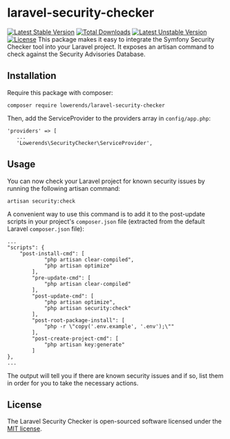 # laravel-security-checker
[![Latest Stable Version](https://poser.pugx.org/lowerends/laravel-security-checker/v/stable)](https://packagist.org/packages/lowerends/laravel-security-checker) [![Total Downloads](https://poser.pugx.org/lowerends/laravel-security-checker/downloads)](https://packagist.org/packages/lowerends/laravel-security-checker) [![Latest Unstable Version](https://poser.pugx.org/lowerends/laravel-security-checker/v/unstable)](https://packagist.org/packages/lowerends/laravel-security-checker) [![License](https://poser.pugx.org/lowerends/laravel-security-checker/license)](https://packagist.org/packages/lowerends/laravel-security-checker)
This package makes it easy to integrate the Symfony Security Checker tool into your Laravel project. It exposes an artisan command to check against the Security Advisories Database.

## Installation

Require this package with composer:

```
composer require lowerends/laravel-security-checker
```

Then, add the ServiceProvider to the providers array in `config/app.php`:

```
'providers' => [
   ...
   'Lowerends\SecurityChecker\ServiceProvider',
```

## Usage

You can now check your Laravel project for known security issues by running the following artisan command:

```
artisan security:check
```

A convenient way to use this command is to add it to the post-update scripts in your project's `composer.json` file (extracted from the default Laravel `composer.json` file):

```
...
"scripts": {
    "post-install-cmd": [
            "php artisan clear-compiled",
            "php artisan optimize"
        ],
        "pre-update-cmd": [
            "php artisan clear-compiled"
        ],
        "post-update-cmd": [
            "php artisan optimize",
            "php artisan security:check"
        ],
        "post-root-package-install": [
            "php -r \"copy('.env.example', '.env');\""
        ],
        "post-create-project-cmd": [
            "php artisan key:generate"
        ]
},
...
```

The output will tell you if there are known security issues and if so, list them in order for you to take the necessary actions.

## License

The Laravel Security Checker is open-sourced software licensed under the [MIT license](http://opensource.org/licenses/MIT).
